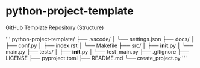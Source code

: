 # python-project-template
GitHub Template Repository (Structure)

'''
python-project-template/
├── .vscode/
│   └── settings.json
├── docs/
│   ├── conf.py
│   ├── index.rst
│   └── Makefile
├── src/
│   ├── __init__.py
│   └── main.py
├── tests/
│   ├── __init__.py
│   └── test_main.py
├── .gitignore
├── LICENSE
├── pyproject.toml
├── README.md
└── create_project.py
'''
